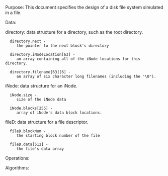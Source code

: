 Purpose:
This document specifies the design of a disk file system simulated in a file.

Data:

   directory: 
      data structure for a directory, such as the root directory.
      
      directory.next -
         the pointer to the next block's directory
      
      directory.iNodeLocation[63] -
         an array containing all of the iNode locations for this directory.

      directory.filename[63][6] -
         an array of six character long filenames (including the "\0").

   iNode:
      data structure for an iNode.

      iNode.size -
         size of the iNode data

      iNode.blocks[255] -
         array of iNode's data block locations.

   fileD:
      data structure for a file descriptor.

      fileD.blockNum -
         the starting block number of the file

      fileD.data[512] -
         the file's data array
      

Operations:

Algorithms:

